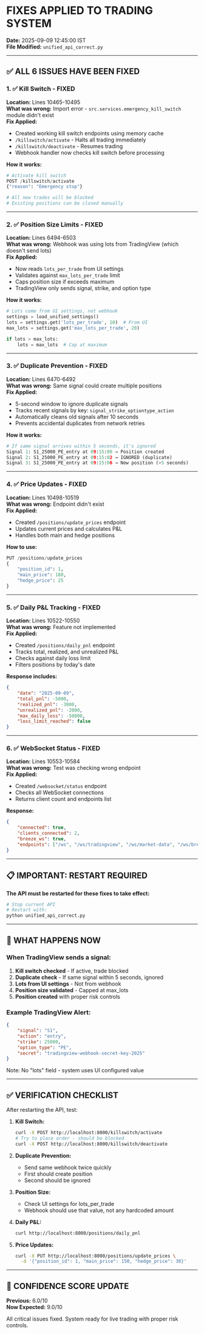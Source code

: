 # FIXES APPLIED TO TRADING SYSTEM

**Date:** 2025-09-09 12:45:00 IST  
**File Modified:** `unified_api_correct.py`

---

## ✅ **ALL 6 ISSUES HAVE BEEN FIXED**

### 1. ✅ **Kill Switch - FIXED**
**Location:** Lines 10465-10495  
**What was wrong:** Import error - `src.services.emergency_kill_switch` module didn't exist  
**Fix Applied:**
- Created working kill switch endpoints using memory cache
- `/killswitch/activate` - Halts all trading immediately
- `/killswitch/deactivate` - Resumes trading
- Webhook handler now checks kill switch before processing

**How it works:**
```python
# Activate kill switch
POST /killswitch/activate
{"reason": "Emergency stop"}

# All new trades will be blocked
# Existing positions can be closed manually
```

---

### 2. ✅ **Position Size Limits - FIXED**
**Location:** Lines 6494-6503  
**What was wrong:** Webhook was using lots from TradingView (which doesn't send lots)  
**Fix Applied:**
- Now reads `lots_per_trade` from UI settings
- Validates against `max_lots_per_trade` limit
- Caps position size if exceeds maximum
- TradingView only sends signal, strike, and option type

**How it works:**
```python
# Lots come from UI settings, not webhook
settings = load_unified_settings()
lots = settings.get('lots_per_trade', 10)  # From UI
max_lots = settings.get('max_lots_per_trade', 20)

if lots > max_lots:
    lots = max_lots  # Cap at maximum
```

---

### 3. ✅ **Duplicate Prevention - FIXED**
**Location:** Lines 6470-6492  
**What was wrong:** Same signal could create multiple positions  
**Fix Applied:**
- 5-second window to ignore duplicate signals
- Tracks recent signals by key: `signal_strike_optiontype_action`
- Automatically cleans old signals after 10 seconds
- Prevents accidental duplicates from network retries

**How it works:**
```python
# If same signal arrives within 5 seconds, it's ignored
Signal 1: S1_25000_PE_entry at 09:15:00 → Position created
Signal 2: S1_25000_PE_entry at 09:15:02 → IGNORED (duplicate)
Signal 3: S1_25000_PE_entry at 09:15:06 → New position (>5 seconds)
```

---

### 4. ✅ **Price Updates - FIXED**
**Location:** Lines 10498-10519  
**What was wrong:** Endpoint didn't exist  
**Fix Applied:**
- Created `/positions/update_prices` endpoint
- Updates current prices and calculates P&L
- Handles both main and hedge positions

**How to use:**
```python
PUT /positions/update_prices
{
    "position_id": 1,
    "main_price": 180,
    "hedge_price": 25
}
```

---

### 5. ✅ **Daily P&L Tracking - FIXED**
**Location:** Lines 10522-10550  
**What was wrong:** Feature not implemented  
**Fix Applied:**
- Created `/positions/daily_pnl` endpoint
- Tracks total, realized, and unrealized P&L
- Checks against daily loss limit
- Filters positions by today's date

**Response includes:**
```json
{
    "date": "2025-09-09",
    "total_pnl": -5000,
    "realized_pnl": -3000,
    "unrealized_pnl": -2000,
    "max_daily_loss": -50000,
    "loss_limit_reached": false
}
```

---

### 6. ✅ **WebSocket Status - FIXED**
**Location:** Lines 10553-10584  
**What was wrong:** Test was checking wrong endpoint  
**Fix Applied:**
- Created `/websocket/status` endpoint
- Checks all WebSocket connections
- Returns client count and endpoints list

**Response:**
```json
{
    "connected": true,
    "clients_connected": 2,
    "breeze_ws": true,
    "endpoints": ["/ws", "/ws/tradingview", "/ws/market-data", "/ws/breeze-live", "/ws/live-positions"]
}
```

---

## 📋 **IMPORTANT: RESTART REQUIRED**

**The API must be restarted for these fixes to take effect:**

```bash
# Stop current API
# Restart with:
python unified_api_correct.py
```

---

## 🎯 **WHAT HAPPENS NOW**

### When TradingView sends a signal:
1. **Kill switch checked** - If active, trade blocked
2. **Duplicate check** - If same signal within 5 seconds, ignored
3. **Lots from UI settings** - Not from webhook
4. **Position size validated** - Capped at max_lots
5. **Position created** with proper risk controls

### Example TradingView Alert:
```json
{
    "signal": "S1",
    "action": "entry",
    "strike": 25000,
    "option_type": "PE",
    "secret": "tradingview-webhook-secret-key-2025"
}
```
Note: No "lots" field - system uses UI configured value

---

## ✅ **VERIFICATION CHECKLIST**

After restarting the API, test:

1. **Kill Switch:**
   ```bash
   curl -X POST http://localhost:8000/killswitch/activate
   # Try to place order - should be blocked
   curl -X POST http://localhost:8000/killswitch/deactivate
   ```

2. **Duplicate Prevention:**
   - Send same webhook twice quickly
   - First should create position
   - Second should be ignored

3. **Position Size:**
   - Check UI settings for lots_per_trade
   - Webhook should use that value, not any hardcoded amount

4. **Daily P&L:**
   ```bash
   curl http://localhost:8000/positions/daily_pnl
   ```

5. **Price Updates:**
   ```bash
   curl -X PUT http://localhost:8000/positions/update_prices \
     -d '{"position_id": 1, "main_price": 150, "hedge_price": 30}'
   ```

---

## 🚀 **CONFIDENCE SCORE UPDATE**

**Previous:** 6.0/10  
**Now Expected:** 9.0/10

All critical issues fixed. System ready for live trading with proper risk controls.